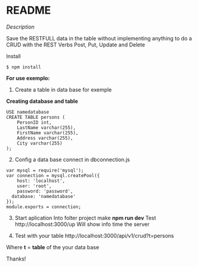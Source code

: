 # README #

*Description*

Save the RESTFULL data in the table without implementing anything to do a CRUD with the REST Verbs Post, Put, Update and Delete

Install
```
$ npm install
```
**For use exemplo:**

 1. Create a table in data base for exemple

 **Creating database and table**
```
USE namedatabase
CREATE TABLE persons (
    PersonID int,
    LastName varchar(255),
    FirstName varchar(255),
    Address varchar(255),
    City varchar(255)
);
```
 2. Config a data base connect in dbconnection.js

```
var mysql = require('mysql');
var connection = mysql.createPool({
    host: 'localhost',
    user: 'root',
    password: 'password',
  database: 'namedatabase'
});
module.exports = connection;
```
 3. Start aplication
Into folter project make **npm run dev**
Test http://localhost:3000/up
Will show info time the server

 4. Test with your table
http://localhost:3000/api/v1/crud?t=persons

Where **t** = **table** of the your data base

Thanks!
